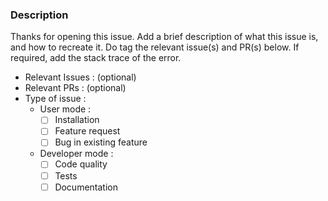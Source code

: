 ### Description

Thanks for opening this issue. Add a brief description of what this issue is, and how to recreate it. Do tag the relevant issue(s) and PR(s) below. If required, add the stack trace of the error.

- Relevant Issues : (optional)
- Relevant PRs : (optional)
- Type of issue :
  - User mode :
    - [ ] Installation
    - [ ] Feature request
    - [ ] Bug in existing feature
  - Developer mode :
    - [ ] Code quality
    - [ ] Tests
    - [ ] Documentation
